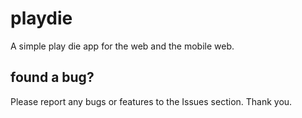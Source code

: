 # playdie
A simple play die app for the web and the mobile web.

## found a bug?
Please report any bugs or features to the Issues section. Thank you.
